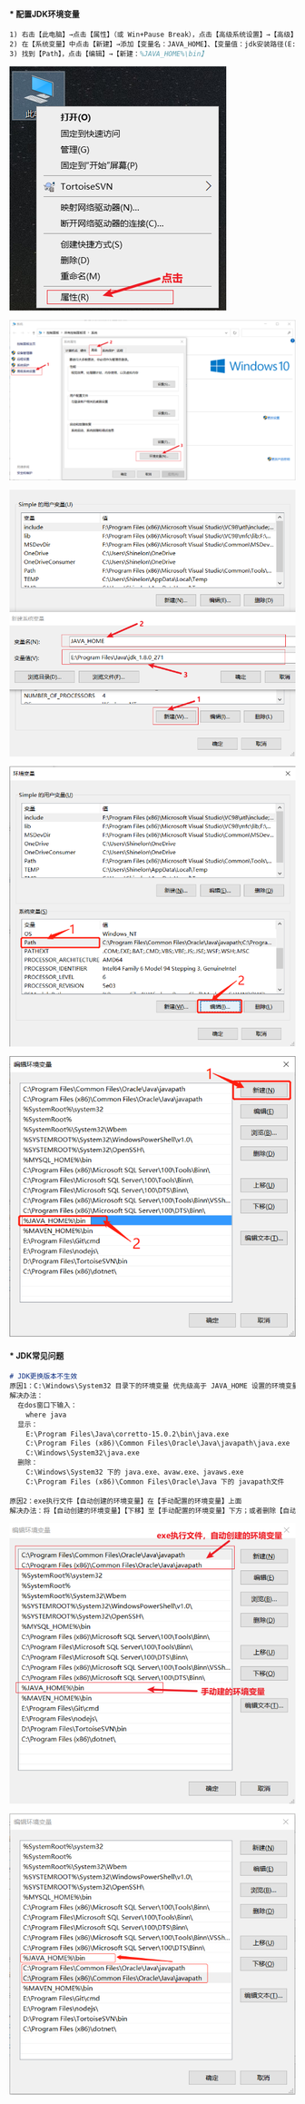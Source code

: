 #### * 配置JDK环境变量

```tex
1) 右击【此电脑】→点击【属性】（或 Win+Pause Break），点击【高级系统设置】→【高级】→【环境变量】
2) 在【系统变量】中点击【新建】→添加【变量名：JAVA_HOME】、【变量值：jdk安装路径(E:\Program Files\Java\jdk_1.8.0_271)】
3) 找到【Path】，点击【编辑】→【新建：%JAVA_HOME%\bin】
```

![image-20211108140712718](../../../imgs/01/Tools/Oracle/JDK/image-20211108140712718.png)

![image-20211108141112400](../../../imgs/01/Tools/Oracle/JDK/image-20211108141112400.png)

![image-20211108141344769](../../../imgs/01/Tools/Oracle/JDK/image-20211108141344769.png)

![image-20211108161036530](../../../imgs/01/Tools/Oracle/JDK/image-20211108161036530.png)

![image-20211108161226335](../../../imgs/01/Tools/Oracle/JDK/image-20211108161226335.png)

#### * JDK常见问题

```markdown
# JDK更换版本不生效
原因1：C:\Windows\System32 目录下的环境变量 优先级高于 JAVA_HOME 设置的环境变量
解决办法：
  在dos窗口下输入：
    where java
  显示：
    E:\Program Files\Java\corretto-15.0.2\bin\java.exe
    C:\Program Files (x86)\Common Files\Oracle\Java\javapath\java.exe
    C:\Windows\System32\java.exe
  删除：
    C:\Windows\System32 下的 java.exe、avaw.exe、javaws.exe 
    C:\Program Files (x86)\Common Files\Oracle\Java 下的 javapath文件

原因2：exe执行文件【自动创建的环境变量】在【手动配置的环境变量】上面
解决办法：将【自动创建的环境变量】【下移】至【手动配置的环境变量】下方；或者删除【自动创建的环境变量】及其【路径下的文件】
```

![image-20211108174818928](../../../imgs/01/Tools/Oracle/JDK/image-20211108174818928.png)

![image-20211109103456309](../../../imgs/01/Tools/Oracle/JDK/image-20211109103456309.png)

